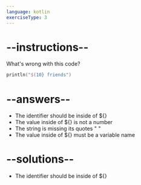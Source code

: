 ```yaml
---
language: kotlin
exerciseType: 3
---
```


# --instructions--

What's wrong with this code?
```kotlin
println("$(10} friends")
```

# --answers--

- The identifier should be inside of ${}
- The value inside of ${} is not a number
- The string is missing its quotes " "
- The value inside of ${} must be a variable name

# --solutions--

- The identifier should be inside of ${}

